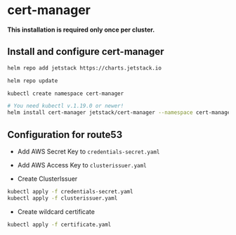 # cert-manager

**This installation is required only once per cluster.**

## Install and configure cert-manager

```sh
helm repo add jetstack https://charts.jetstack.io
```

```sh
helm repo update
```

```sh
kubectl create namespace cert-manager
```

```sh
# You need kubectl v.1.19.0 or newer!
helm install cert-manager jetstack/cert-manager --namespace cert-manager --version v1.0.4 --set installCRDs=true
```

## Configuration for route53

* Add AWS Secret Key to `credentials-secret.yaml`
* Add AWS Access Key to `clusterissuer.yaml`

* Create ClusterIssuer

```sh
kubectl apply -f credentials-secret.yaml
kubectl apply -f clusterissuer.yaml
```

* Create wildcard certificate

```sh
kubectl apply -f certificate.yaml
```
